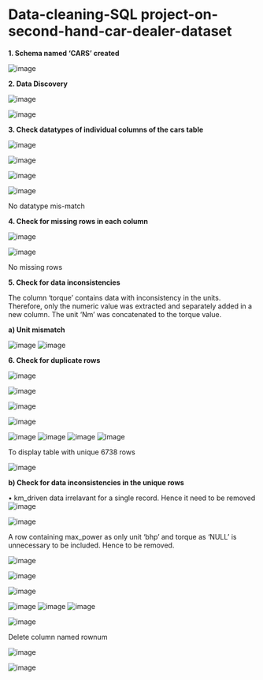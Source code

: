# Data-cleaning-SQL project-on-second-hand-car-dealer-dataset



**1.	Schema named ‘CARS’ created**



 ![image](https://github.com/Banuvathyrr/Data-Cleaning-project-on-Second-hand-car-dealer-dataset/assets/145739539/7d5b5741-7be2-4a4f-b201-a0894122c755)  

**2.	Data Discovery**


 
 ![image](https://github.com/Banuvathyrr/Data-Cleaning-project-on-Second-hand-car-dealer-dataset/assets/145739539/6428f85b-7585-45b1-85e1-03ab5843dd83)


 ![image](https://github.com/Banuvathyrr/Data-Cleaning-project-on-Second-hand-car-dealer-dataset/assets/145739539/a5f2f183-de42-4c5b-ae1a-8fe6ffd0b898)  

 


**3.	Check datatypes of individual columns of the cars table**


![image](https://github.com/Banuvathyrr/Data-Cleaning-project-on-Second-hand-car-dealer-dataset/assets/145739539/af430faf-558c-4a56-91b2-5c65e830f32d)

![image](https://github.com/Banuvathyrr/Data-Cleaning-project-on-Second-hand-car-dealer-dataset/assets/145739539/f07aca2a-4575-4e4d-bd58-fa7dd3917857)

 
![image](https://github.com/Banuvathyrr/Data-Cleaning-project-on-Second-hand-car-dealer-dataset/assets/145739539/de798a03-57cf-43bc-b3a8-d2e8c6811365)

![image](https://github.com/Banuvathyrr/Data-Cleaning-project-on-Second-hand-car-dealer-dataset/assets/145739539/a1d5b552-452a-471b-beb7-98f8157fa650)


 
No datatype mis-match



**4.	Check for missing rows in each column**

![image](https://github.com/Banuvathyrr/Data-Cleaning-project-on-Second-hand-car-dealer-dataset/assets/145739539/de0de40f-c6c9-45c4-a55c-7deeed89a6b1)

 ![image](https://github.com/Banuvathyrr/Data-Cleaning-project-on-Second-hand-car-dealer-dataset/assets/145739539/0cac0b35-0dc4-458d-b838-e5cf3fc98a94)


 
No missing rows

**5.	Check for data inconsistencies**

The column ‘torque’ contains data with inconsistency in the units. Therefore, only the numeric value was extracted and separately added in a new column. The unit ‘Nm’ was concatenated to the torque value. 


**a)	Unit mismatch**
 
![image](https://github.com/Banuvathyrr/Data-Cleaning-project-on-Second-hand-car-dealer-dataset/assets/145739539/c58a9fdf-bbe4-4c9c-84fa-99c1c3a91553)
![image](https://github.com/Banuvathyrr/Data-Cleaning-project-on-Second-hand-car-dealer-dataset/assets/145739539/859434ca-39a4-4d4d-b1e5-4ef008e773eb)

 

**6.	Check for duplicate rows**

 ![image](https://github.com/Banuvathyrr/Data-Cleaning-project-on-Second-hand-car-dealer-dataset/assets/145739539/03e7cd85-e280-4d16-bec3-7204b190a609)


![image](https://github.com/Banuvathyrr/Data-Cleaning-project-on-Second-hand-car-dealer-dataset/assets/145739539/435630da-7da6-412f-addc-79b4ee3ee460)

 
![image](https://github.com/Banuvathyrr/Data-Cleaning-project-on-Second-hand-car-dealer-dataset/assets/145739539/1ad647e4-1a53-4529-8ca2-43db9cd016ac)


 ![image](https://github.com/Banuvathyrr/Data-Cleaning-project-on-Second-hand-car-dealer-dataset/assets/145739539/f0ee2aa0-1456-4b27-bd7b-5229c39da584)

![image](https://github.com/Banuvathyrr/Data-Cleaning-project-on-Second-hand-car-dealer-dataset/assets/145739539/77407612-f7f4-466f-ae39-f1b037e79e1f)
![image](https://github.com/Banuvathyrr/Data-Cleaning-project-on-Second-hand-car-dealer-dataset/assets/145739539/383c73e6-9984-40ad-9d03-f649cdd17937)
![image](https://github.com/Banuvathyrr/Data-Cleaning-project-on-Second-hand-car-dealer-dataset/assets/145739539/f72aa2f2-34f4-4956-947a-9ef4bf3e5008)
![image](https://github.com/Banuvathyrr/Data-Cleaning-project-on-Second-hand-car-dealer-dataset/assets/145739539/c1e4877c-0cac-4dad-8506-575a528ee05f)


To display table with unique 6738 rows
 
![image](https://github.com/Banuvathyrr/Data-Cleaning-project-on-Second-hand-car-dealer-dataset/assets/145739539/b285f208-d899-4c42-943e-1f40f6674b52)

**b)	Check for data inconsistencies in the unique rows**  


•	km_driven data irrelavant for a single record. Hence it need to be removed   
 ![image](https://github.com/Banuvathyrr/Data-Cleaning-project-on-Second-hand-car-dealer-dataset/assets/145739539/bbc6d807-b0dd-449d-bc9f-5407ef4f18bf)

 ![image](https://github.com/Banuvathyrr/Data-Cleaning-project-on-Second-hand-car-dealer-dataset/assets/145739539/2fda2d84-fea3-4cd7-91ca-2180b66c4d76)


A row containing max_power as only unit ‘bhp’ and torque as ‘NULL’ is unnecessary to be included. Hence to be removed.
 
![image](https://github.com/Banuvathyrr/Data-Cleaning-project-on-Second-hand-car-dealer-dataset/assets/145739539/42105f25-e5e0-4c0c-ba3b-41d83aa5dfdd)

 ![image](https://github.com/Banuvathyrr/Data-Cleaning-project-on-Second-hand-car-dealer-dataset/assets/145739539/f096ec5c-a326-49ef-8e3e-7f979749a1e2)

![image](https://github.com/Banuvathyrr/Data-Cleaning-project-on-Second-hand-car-dealer-dataset/assets/145739539/b89e8520-5c75-45e9-93f2-dfa769b0f372)

 ![image](https://github.com/Banuvathyrr/Data-Cleaning-project-on-Second-hand-car-dealer-dataset/assets/145739539/daa95c1f-7cd7-45bb-a9c3-a64667f6c1fc)
 ![image](https://github.com/Banuvathyrr/Data-Cleaning-project-on-Second-hand-car-dealer-dataset/assets/145739539/182a0efe-2f0e-428d-8775-ec9a6d309521)
 ![image](https://github.com/Banuvathyrr/Data-Cleaning-project-on-Second-hand-car-dealer-dataset/assets/145739539/f4d0ad37-70b4-4aaa-a37d-d7df8cec92a5)

 ![image](https://github.com/Banuvathyrr/Data-Cleaning-project-on-Second-hand-car-dealer-dataset/assets/145739539/e2e4710d-d464-4660-bc6d-a41dad1e65f9)



Delete column named rownum
 
 ![image](https://github.com/Banuvathyrr/Data-Cleaning-project-on-Second-hand-car-dealer-dataset/assets/145739539/e17d3b96-6fb9-4713-b7c6-a6abba78ae1b)

![image](https://github.com/Banuvathyrr/Data-Cleaning-project-on-Second-hand-car-dealer-dataset/assets/145739539/3aa4f320-1107-48d3-9d3a-6dc41a06c9d7)

